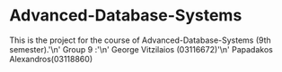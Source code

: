 # Advanced-Database-Systems
This is the project for the course of Advanced-Database-Systems (9th semester).'\n'
Group 9 :'\n'
George Vitzilaios (03116672)'\n'
Papadakos Alexandros(03118860)
